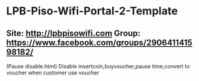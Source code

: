 # LPB-Piso-Wifi-Portal-2-Template
Site: http://lpbpisowifi.com 
Group: https://www.facebook.com/groups/290641141598182/
------
(Pause disable.html) Disable insertcoin,buyvoucher,pause time,convert to voucher when customer use voucher 
